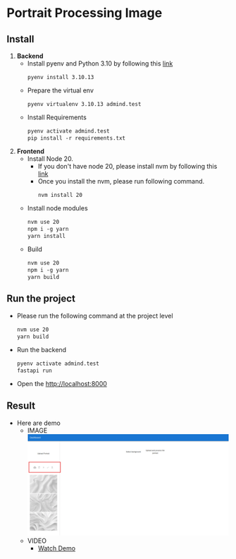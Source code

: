 # Portrait Processing Image

## Install
1. **Backend** 
   - Install pyenv and Python 3.10 by following this [link](https://github.com/pyenv/pyenv?tab=readme-ov-file#installation)
     ```shell
     pyenv install 3.10.13
     ```
   - Prepare the virtual env
     ```shell
     pyenv virtualenv 3.10.13 admind.test
     ```
   - Install Requirements
     ```shell
     pyenv activate admind.test
     pip install -r requirements.txt
      ```
2. **Frontend**
   - Install Node 20.
     - If you don't have node 20, please install nvm by following this [link](https://github.com/nvm-sh/nvm?tab=readme-ov-file#installing-and-updating)
     - Once you install the nvm, please run following command.
       ```shell
       nvm install 20
       ```
   - Install node modules
     ```shell
     nvm use 20
     npm i -g yarn
     yarn install
     ```
   - Build
     ```shell
     nvm use 20
     npm i -g yarn
     yarn build
     ```

## Run the project
- Please run the following command at the project level
  ```shell
  nvm use 20
  yarn build
  ```
- Run the backend
  ```shell
  pyenv activate admind.test
  fastapi run
  ```
- Open the [http://localhost:8000](http://localhost:8000)

## Result
- Here are demo
  - IMAGE
    ![IMAGE](./demo/demo.png)
  - VIDEO
    - [Watch Demo](./demo/demo-admind.mp4)
